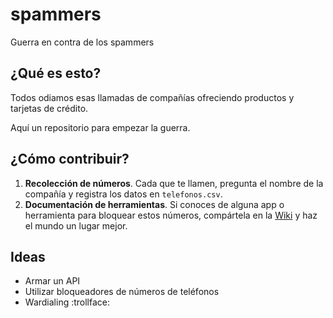 # spammers
Guerra en contra de los spammers

## ¿Qué es esto?

Todos odiamos esas llamadas de compañías ofreciendo productos y tarjetas de crédito.

Aquí un repositorio para empezar la guerra.

## ¿Cómo contribuir?

1. **Recolección de números**. Cada que te llamen, pregunta el nombre de la compañía y registra los datos en `telefonos.csv`.
2. **Documentación de herramientas**. Si conoces de alguna app o herramienta para bloquear estos números, compártela en la [Wiki](https://github.com/rodowi/spammers/wiki/Herramientas) y haz el mundo un lugar mejor.

## Ideas

- Armar un API
- Utilizar bloqueadores de números de teléfonos
- Wardialing :trollface: 
